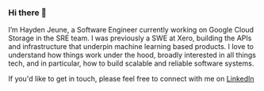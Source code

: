 ### Hi there 👋

I’m Hayden Jeune, a Software Engineer currently working on Google Cloud Storage in the SRE team. I was previously a SWE at Xero, building the APIs and infrastructure that underpin machine learning based products. I love to understand how things work under the hood, broadly interested in all things tech, and in particular, how to build scalable and reliable software systems.

If you'd like to get in touch, please feel free to connect with me on [LinkedIn](https://www.linkedin.com/in/haydenjeune/)


<!--
**haydenjeune/haydenjeune** is a ✨ _special_ ✨ repository because its `README.md` (this file) appears on your GitHub profile.

Here are some ideas to get you started:

- 🔭 I’m currently working on ...
- 🌱 I’m currently learning ...
- 👯 I’m looking to collaborate on ...
- 🤔 I’m looking for help with ...
- 💬 Ask me about ...
- 📫 How to reach me: ...
- 😄 Pronouns: ...
- ⚡ Fun fact: ...
-->

